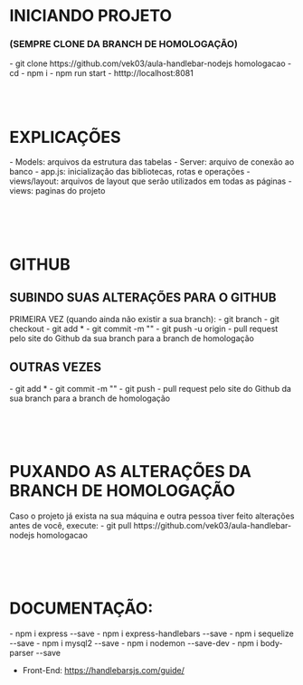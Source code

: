 <h1>INICIANDO PROJETO</h1>
<h3>(SEMPRE CLONE DA BRANCH DE HOMOLOGAÇÃO)</h3>
- git clone https://github.com/vek03/aula-handlebar-nodejs homologacao
- cd <projeto>
- npm i
- npm run start
- htttp://localhost:8081

<br><br>

<h1>EXPLICAÇÕES</h1>
- Models: arquivos da estrutura das tabelas
- Server: arquivo de conexão ao banco
- app.js: inicialização das bibliotecas, rotas e operações
- views/layout: arquivos de layout que serão utilizados em todas as páginas
- views: paginas do projeto 

<br><br><br>

<h1>GITHUB</h1>
<h2>SUBINDO SUAS ALTERAÇÕES PARA O GITHUB</h1>
PRIMEIRA VEZ (quando ainda não existir a sua branch):
- git branch <seu_nome>
- git checkout <seu_nome>
- git add *
- git commit -m "<seu_comentario>"
- git push -u origin <seu_nome>
- pull request pelo site do Github da sua branch para a branch de homologação

<br>

<h2>OUTRAS VEZES</h2>
- git add *
- git commit -m "<seu_comentario>"
- git push
- pull request pelo site do Github da sua branch para a branch de homologação

<br><br><br>

<h1>PUXANDO AS ALTERAÇÕES DA BRANCH DE HOMOLOGAÇÃO</h1>
Caso o projeto já exista na sua máquina e outra pessoa tiver feito alterações antes de você, execute:
- git pull https://github.com/vek03/aula-handlebar-nodejs homologacao

<br><br><br>

<h1>DOCUMENTAÇÃO:</h1>
- npm i express --save
- npm i express-handlebars --save
- npm i sequelize --save
- npm i mysql2 --save
- npm i nodemon --save-dev
- npm i body-parser --save

- Front-End: https://handlebarsjs.com/guide/
